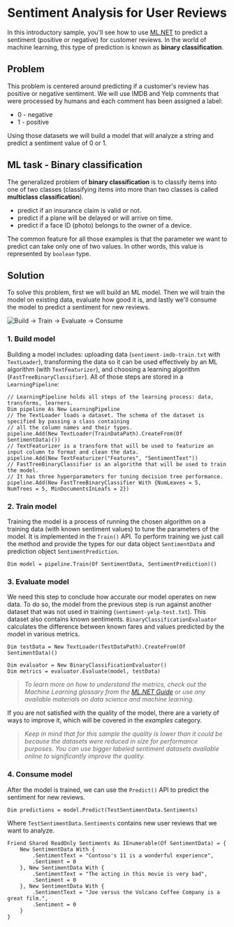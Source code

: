# Sentiment Analysis for User Reviews
In this introductory sample, you'll see how to use [ML.NET](https://www.microsoft.com/net/learn/apps/machine-learning-and-ai/ml-dotnet) to predict a sentiment (positive or negative) for customer reviews. In the world of machine learning, this type of prediction is known as **binary classification**.

## Problem
This problem is centered around predicting if a customer's review has positive or negative sentiment. We will use IMDB and Yelp comments that were processed by humans and each comment has been assigned a label: 
* 0 - negative
* 1 - positive

Using those datasets we will build a model that will analyze a string and predict a sentiment value of 0 or 1.

## ML task - Binary classification
The generalized problem of **binary classification** is to classify items into one of two classes (classifying items into more than two classes is called **multiclass classification**).

* predict if an insurance claim is valid or not.
* predict if a plane will be delayed or will arrive on time.
* predict if a face ID (photo) belongs to the owner of a device.

The common feature for all those examples is that the parameter we want to predict can take only one of two values. In other words, this value is represented by `boolean` type.

## Solution
To solve this problem, first we will build an ML model. Then we will train the model on existing data, evaluate how good it is, and lastly we'll consume the model to predict a sentiment for new reviews.

![Build -> Train -> Evaluate -> Consume](https://github.com/dotnet/machinelearning-samples/raw/master/samples/getting-started/shared_content/modelpipeline.png)

### 1. Build model

Building a model includes: uploading data (`sentiment-imdb-train.txt` with `TextLoader`), transforming the data so it can be used effectively by an ML algorithm (with `TextFeaturizer`), and choosing a learning algorithm (`FastTreeBinaryClassifier`). All of those steps are stored in a `LearningPipeline`:
```VB
// LearningPipeline holds all steps of the learning process: data, transforms, learners.  
Dim pipeline As New LearningPipeline
// The TextLoader loads a dataset. The schema of the dataset is specified by passing a class containing
// all the column names and their types.
pipeline.Add(New TextLoader(TrainDataPath).CreateFrom(Of SentimentData)())
// TextFeaturizer is a transform that will be used to featurize an input column to format and clean the data.
pipeline.Add(New TextFeaturizer("Features", "SentimentText"))
// FastTreeBinaryClassifier is an algorithm that will be used to train the model.
// It has three hyperparameters for tuning decision tree performance. 
pipeline.Add(New FastTreeBinaryClassifier With {NumLeaves = 5, NumTrees = 5, MinDocumentsInLeafs = 2})
```
### 2. Train model
Training the model is a process of running the chosen algorithm on a training data (with known sentiment values) to tune the parameters of the model. It is implemented in the `Train()` API. To perform training we just call the method and provide the types for our data object `SentimentData` and  prediction object `SentimentPrediction`.
```VB
Dim model = pipeline.Train(Of SentimentData, SentimentPrediction)()
```
### 3. Evaluate model
We need this step to conclude how accurate our model operates on new data. To do so, the model from the previous step is run against another dataset that was not used in training (`sentiment-yelp-test.txt`). This dataset also contains known sentiments. `BinaryClassificationEvaluator` calculates the difference between known fares and values predicted by the model in various metrics.
```VB
Dim testData = New TextLoader(TestDataPath).CreateFrom(Of SentimentData)()

Dim evaluator = New BinaryClassificationEvaluator()
Dim metrics = evaluator.Evaluate(model, testData)
```
>*To learn more on how to understand the metrics, check out the Machine Learning glossary from the [ML.NET Guide](https://docs.microsoft.com/en-us/dotnet/machine-learning/) or use any available materials on data science and machine learning*.

If you are not satisfied with the quality of the model, there are a variety of ways to improve it, which will be covered in the *examples* category.

>*Keep in mind that for this sample the quality is lower than it could be because the datasets were reduced in size for performance purposes. You can use bigger labeled sentiment datasets available online to significantly improve the quality.*

### 4. Consume model
After the model is trained, we can use the `Predict()` API to predict the sentiment for new reviews. 

```VB
Dim predictions = model.Predict(TestSentimentData.Sentiments)
```
Where `TestSentimentData.Sentiments` contains new user reviews that we want to analyze.

```VB
Friend Shared ReadOnly Sentiments As IEnumerable(Of SentimentData) = {
    New SentimentData With {
        .SentimentText = "Contoso's 11 is a wonderful experience",
        .Sentiment = 0
    }, New SentimentData With {
        .SentimentText = "The acting in this movie is very bad",
        .Sentiment = 0
    }, New SentimentData With {
        .SentimentText = "Joe versus the Volcano Coffee Company is a great film.",
        .Sentiment = 0
    }
}
```